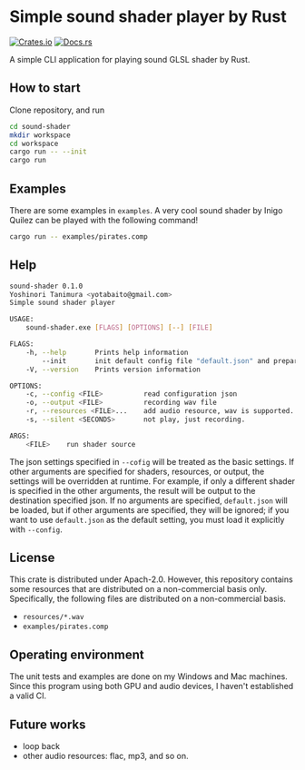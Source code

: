 # Simple sound shader player by Rust

[![Crates.io](https://img.shields.io/crates/v/sound-shader.svg)](https://crates.io/crates/sound-shader) [![Docs.rs](https://docs.rs/sound-shader/badge.svg)](https://docs.rs/sound-shader)

A simple CLI application for playing sound GLSL shader by Rust.

## How to start

Clone repository, and run

```bash
cd sound-shader
mkdir workspace
cd workspace
cargo run -- --init
cargo run
```

## Examples

There are some examples in `examples`. A very cool sound shader by Inigo Quilez can be played with the following command!

```bash
cargo run -- examples/pirates.comp
```

## Help

```bash
sound-shader 0.1.0
Yoshinori Tanimura <yotabaito@gmail.com>
Simple sound shader player

USAGE:
    sound-shader.exe [FLAGS] [OPTIONS] [--] [FILE]

FLAGS:
    -h, --help       Prints help information
        --init       init default config file "default.json" and prepare sample shader source "sample.comp"
    -V, --version    Prints version information

OPTIONS:
    -c, --config <FILE>          read configuration json
    -o, --output <FILE>          recording wav file
    -r, --resources <FILE>...    add audio resource, wav is supported.
    -s, --silent <SECONDS>       not play, just recording.

ARGS:
    <FILE>    run shader source
```

The json settings specified in `--cofig` will be treated as the basic settings.
If other arguments are specified for shaders, resources, or output, the settings will be overridden at runtime.
For example, if only a different shader is specified in the other arguments, the result will be output to the destination specified json.
If no arguments are specified, `default.json` will be loaded, but if other arguments are specified, they will be ignored;
if you want to use `default.json` as the default setting, you must load it explicitly with `--config`.

## License

This crate is distributed under Apach-2.0. However, this repository contains some resources that are distributed on a non-commercial basis only.
Specifically, the following files are distributed on a non-commercial basis.

- `resources/*.wav`
- `examples/pirates.comp`

## Operating environment

The unit tests and examples are done on my Windows and Mac machines.
Since this program using both GPU and audio devices, I haven't established a valid CI.

## Future works

- loop back
- other audio resources: flac, mp3, and so on.

